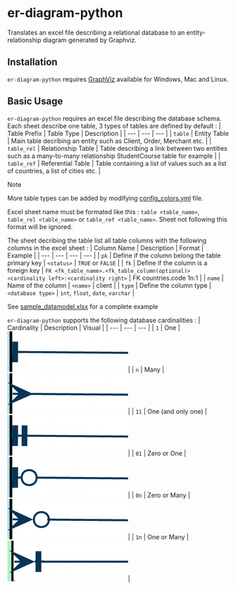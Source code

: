 # er-diagram-python
Translates an excel file describing a relational database to an entity-relationship diagram generated by Graphviz.

## Installation
`er-diagram-python` requires [GraphViz](https://www.graphviz.org/download/) available for Windows, Mac and Linux.

## Basic Usage
`er-diagram-python` requires an excel file describing the database schema. Each sheet describe one table, 3 types of tables are defined by default : 
| Table Prefix | Table Type | Description |
| --- | --- | --- |
| `table` | Entity Table | Main table decribing an entity such as Client, Order, Merchant etc. |
| `table_rel` | Relationship Table | Table describing a link between two entities such as a many-to-many relationship StudentCourse table for example |
| `table_ref` | Referential Table | Table containing a list of values such as a list of countries, a list of cities etc. |

> [!NOTE] 
> More table types can be added by modifying [config_colors.yml](config_colors.yml) file.

Excel sheet name must be formated like this : `table <table_name>`, `table_rel <table_name>` or `table_ref <table_name>`. Sheet not following this format will be ignored.

The sheet decribing the table list all table columns with the following columns in the excel sheet :
| Column Name | Description | Format | Example |
| --- | --- | --- | --- |
| `pk` | Define if the column belong the table primary key | `<status>` | `TRUE` or `FALSE` |
| `fk` | Define if the column is a foreign key | `FK <fk_table_name>.<fk_table_column(optional)> <cardinality left>:<cardinality right>` | FK countries.code 1n:1 |
| `name` | Name of the column | `<name>` | client |
| `type` | Define the column type | `<database type>` | `int`, `float`, `date`, `varchar` |

See [sample_datamodel.xlsx](example/sample_datamodel.xlsx) for a complete example

`er-diagram-python` supports the following database cardinalities :
| Cardinality | Description | Visual |
| --- | --- | --- |
| `1` | One | ![1](img/1.png)|
| `n` | Many | ![1](img/many.png)|
| `11` | One (and only one) | ![1](img/1andonlyone.png)|
| `01` | Zero or One | ![1](img/0orone.png)|
| `0n` | Zero or Many | ![1](img/0ormany.png)|
| `1n` | One or Many | ![1](img/1ormany.png)|




